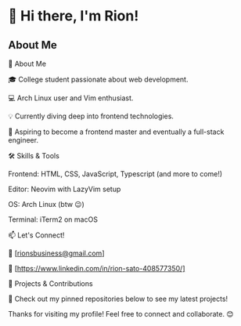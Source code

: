 # 👋 Hi there, I'm Rion!
## About Me

🚀 About Me

🎓 College student passionate about web development.

💻 Arch Linux user and Vim enthusiast.

💡 Currently diving deep into frontend technologies.

🌱 Aspiring to become a frontend master and eventually a full-stack engineer.

🛠️ Skills & Tools

Frontend: HTML, CSS, JavaScript, Typescript (and more to come!)

Editor: Neovim with LazyVim setup

OS: Arch Linux (btw 😉)

Terminal: iTerm2 on macOS

📫 Let's Connect!

📧 [rionsbusiness@gmail.com]

💼 [https://www.linkedin.com/in/rion-sato-408577350/]


🚀 Projects & Contributions

🌟 Check out my pinned repositories below to see my latest projects!

Thanks for visiting my profile! Feel free to connect and collaborate. 😊

<!--
**isatrion/isatrion** is a ✨ _special_ ✨ repository because its `README.md` (this file) appears on your GitHub profile.

Here are some ideas to get you started:

- 🔭 I’m currently working on ...
- 🌱 I’m currently learning ...
- 👯 I’m looking to collaborate on ...
- 🤔 I’m looking for help with ...
- 💬 Ask me about ...
- 📫 How to reach me: ...
- 😄 Pronouns: ...
- ⚡ Fun fact: ...
-->
